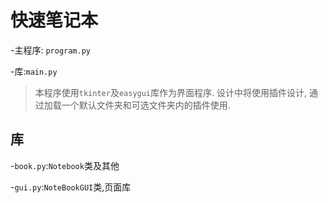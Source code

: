 # 快速笔记本

-主程序: `program.py`

-库:`main.py`

> 本程序使用`tkinter`及`easygui`库作为界面程序. 设计中将使用插件设计, 通过加载一个默认文件夹和可选文件夹内的插件使用.

## 库

-`book.py`:`Notebook`类及其他

-`gui.py`:`NoteBookGUI`类,页面库
